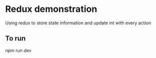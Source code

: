 # Redux demonstration 
Using redux to store state information and update int with every action 
## To run 
npm run dev

